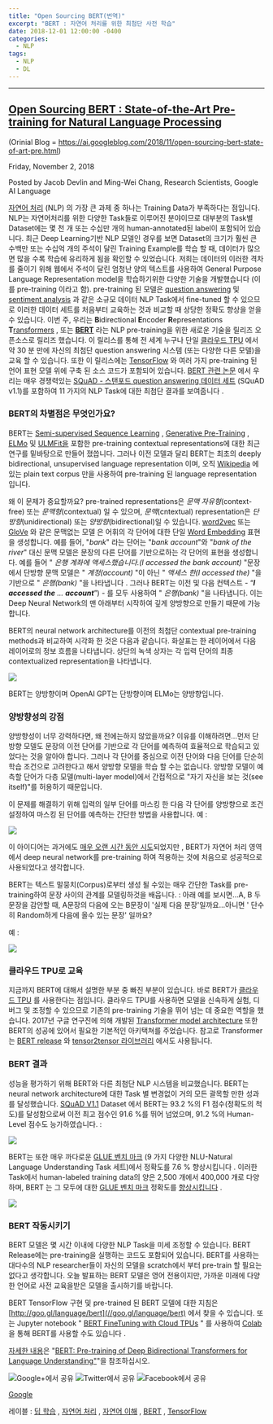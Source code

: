 ```yaml
---
title: "Open Sourcing BERT(번역)"
excerpt: "BERT : 자연어 처리를 위한 최첨단 사전 학습"
date: 2018-12-01 12:00:00 -0400
categories:
  - NLP
tags:
  - NLP
  - DL
---
```


* * *

[Open Sourcing BERT : State-of-the-Art Pre-training for Natural Language Processing](http://ai.googleblog.com/2018/11/open-sourcing-bert-state-of-art-pre.html "Open Sourcing BERT : 자연어 처리를 위한 최첨단 사전 학습")
--------------------------------------------------------------------------------------------------------------------------------------------------------------------
(Orinial Blog = https://ai.googleblog.com/2018/11/open-sourcing-bert-state-of-art-pre.html)


Friday, November 2, 2018

Posted by Jacob Devlin and Ming-Wei Chang, Research Scientists, Google AI Language   

[자연어 처리](https://en.wikipedia.org/wiki/Natural_language_processing) (NLP) 의 가장 큰 과제 중 하나는 Training Data가 부족하다는 점입니다. NLP는 자연어처리를 위한 다양한 Task들로 이루어진 분야이므로 대부분의 Task별 Dataset에는 몇 천 개 또는 수십만 개의 human-annotated된 label이 포함되어 있습니다. 최근 Deep Learning기반 NLP 모델인 경우를 보면 Dataset의 크기가 훨씬 큰 수백만 또는 수십억 개의 주석이 달린 Training Example를 학습 할 때, 데이터가 많으면 많을 수록 학습에 유리하게 됨을 확인할 수 있었습니다.  저희는 데이터의 이러한 격차를 줄이기 위해 웹에서 주석이 달린 엄청난 양의 텍스트를 사용하여 General Purpose Language Representation model을 학습하기위한 다양한 기술을 개발했습니다 (이를 pre-training 이라고 함). pre-training 된 모델은 [question answering](https://en.wikipedia.org/wiki/Question_answering) 및 [sentiment analysis](https://en.wikipedia.org/wiki/Sentiment_analysis) 과 같은 소규모 데이터 NLP Task에서 fine-tuned 할 수 있으므로 이러한 데이터 세트를 처음부터 교육하는 것과 비교할 때 상당한 정확도 향상을 얻을 수 있습니다. 이번 주, 우리는 **B**idirectional **E**ncoder **R**epresentations **T**[ransformers](https://ai.googleblog.com/2017/08/transformer-novel-neural-network.html) , 또는 [**BERT**](//goo.gl/language/bert) 라는 NLP pre-training을 위한 새로운 기술을 릴리즈 오픈소스로 릴리즈 했습니다. 이 릴리스를 통해 전 세계 누구나 ​​단일 [클라우드 TPU](https://cloud.google.com/tpu/) 에서 약 30 분 만에 자신의 최첨단 question answering 시스템 (또는 다양한 다른 모델)을 교육 할 수 있습니다. 또한 이 릴리스에는 [TensorFlow](https://www.tensorflow.org/) 와 여러 가지 pre-training 된 언어 표현 모델 위에 구축 된 소스 코드가 포함되어 있습니다. [BERT 관련 논문](https://arxiv.org/abs/1810.04805) 에서 우리는 매우 경쟁력있는 [SQuAD - 스탠포드 question answering 데이터 세트](https://rajpurkar.github.io/SQuAD-explorer/) (SQuAD v1.1)를 포함하여 11 가지의 NLP Task에 대한 최첨단 결과를 보여줍니다 .  

### **BERT의 차별점은 무엇인가요?**  
BERT는 [Semi-supervised Sequence Learning](https://arxiv.org/abs/1511.01432) , [Generative Pre-Training](https://blog.openai.com/language-unsupervised/) , [ELMo](https://allennlp.org/elmo) 및 [ULMFit을](http://nlp.fast.ai/classification/2018/05/15/introducting-ulmfit.html) 포함한 pre-training contextual representations에 대한 최근 연구를 밑바탕으로 만들어 졌씁니다. 그러나 이전 모델과 달리 BERT는 최초의 deeply bidirectional, unsupervised language representation 이며, 오직 [Wikipedia](https://www.wikipedia.org/) 에 있는 plain text corpus 만을 사용하여 pre-training 된 language representation 입니다.  

왜 이 문제가 중요할까요? pre-trained representations은 _문맥 자유형_(context-free) 또는 _문맥형_(contextual) 일 수 있으며, _문맥_(cntextual) representation은 _단방향_(unidirectional) 또는 _양방향_(bidirectional)일 수 있습니다. [word2vec](https://en.wikipedia.org/wiki/Word2vec) 또는 [GloVe](https://nlp.stanford.edu/projects/glove/) 와 같은 문맥없는 모델 은 어휘의 각 단어에 대한 단일 [Word Embedding](https://www.tensorflow.org/tutorials/representation/word2vec) 표현을 생성합니다. 예를 들어, "_bank_" 라는 단어는 "_bank account_"와 "_bank of the river_" 대신 문맥 모델은 문장의 다른 단어를 기반으로하는 각 단어의 표현을 생성합니다. 예를 들어 " _은행 계좌에 액세스했습니다.(I accessed the bank account)_ "문장 에서 단방향 문맥 모델은 " _계정(account)_ "이 아닌 " _액세스 한(I accessed the)_ "을 기반으로 " _은행(bank)_ "을 나타냅니다 . 그러나 BERT는 이전 및 다음 컨텍스트 \-  “_**I accessed the** ... **account**_”) \- 를 모두 사용하여 " _은행(bank)_ "을 나타냅니다. 이는 Deep Neural Network의 맨 아래부터 시작하여 깊게 양방향으로 만들기 때문에 가능합니다.  

BERT의 neural network architecture를 이전의 최첨단 contextual pre-training methods과 비교하여 시각화 한 것은 다음과 같습니다. 화살표는 한 레이어에서 다음 레이어로의 정보 흐름을 나타냅니다. 상단의 녹색 상자는 각 입력 단어의 최종 contextualized representation을 나타냅니다.  

[![](https://1.bp.blogspot.com/-RLAbr6kPNUo/W9is5FwUXmI/AAAAAAAADeU/5y9466Zoyoc96vqLjbruLK8i_t8qEdHnQCLcBGAs/s640/image3.png)](https://1.bp.blogspot.com/-RLAbr6kPNUo/W9is5FwUXmI/AAAAAAAADeU/5y9466Zoyoc96vqLjbruLK8i_t8qEdHnQCLcBGAs/s1600/image3.png)

BERT는 양방향이며 OpenAI GPT는 단방향이며 ELMo는 양방향입니다.


### **양방향성의 강점**
양방향성이 너무 강력하다면, 왜 전에는하지 않았을까요? 이유를 이해하려면...먼저 단방향 모델도 문장의 이전 단어를 기반으로 각 단어를 예측하여 효율적으로 학습되고 있었다는 것을 알아야 합니다. 그러나 각 단어를 중심으로 이전 단어와 다음 단어를 단순히 학습 조건으로 고려한다고 해서 양방향 모델을 학습 할 수는 없습니다. 양방향 모델이 예측할 단어가 다층 모델(multi-layer model)에서 간접적으로 "자기 자신을 보는 것(see itself)"를 허용하기 때문입니다.  

이 문제를 해결하기 위해 입력의 일부 단어를 마스킹 한 다음 각 단어를 양방향으로 조건 설정하여 마스킹 된 단어를 예측하는 간단한 방법을 사용합니다. 예 :  

[![](https://2.bp.blogspot.com/-pNxcHHXNZg0/W9iv3evVyOI/AAAAAAAADfA/KTSvKXNzzL0W8ry28PPl7nYI1CG_5WuvwCLcBGAs/s640/f1.png)](https://2.bp.blogspot.com/-pNxcHHXNZg0/W9iv3evVyOI/AAAAAAAADfA/KTSvKXNzzL0W8ry28PPl7nYI1CG_5WuvwCLcBGAs/s1600/f1.png)

이 아이디어는 과거에도 [매우 오랜 시간 동안 시도](http://psycnet.apa.org/record/1955-00850-001)되었지만 , BERT가 자연어 처리 영역에서 deep neural network를 pre-training 하여 적용하는 것에 처음으로 성공적으로 사용되었다고 생각합니다.  

BERT는 텍스트 말뭉치(Corpus)로부터 생성 될 수있는 매우 간단한 Task를 pre-training하여 문장 사이의 관계를 모델링하것을 배웁니다. :  아래 예를 보시면...A, B 두 문장을 감안할 때, A문장의 다음에 오는 B문장이 '실제 다음 분장'일까요...아니면 ' 단수히 Random하게 다음에 올수 있는 문장' 일까요?

예 :  

[![](https://4.bp.blogspot.com/-K_7yu3kjF18/W9iv-R-MnyI/AAAAAAAADfE/xUwR_G1iTY0vq9X-Z3LnW5t4NLS9BQzdgCLcBGAs/s640/f2.png)](https://4.bp.blogspot.com/-K_7yu3kjF18/W9iv-R-MnyI/AAAAAAAADfE/xUwR_G1iTY0vq9X-Z3LnW5t4NLS9BQzdgCLcBGAs/s1600/f2.png)

### **클라우드 TPU로 교육**  
지금까지 BERT에 대해서 설명한 부분 중 빠진 부분이 있습니다. 바로 BERT가 [클라우드 TPU](https://cloud.google.com/tpu/docs/tpus) 를 사용한다는 점입니다. 클라우드 TPU를 사용하면 모델을 신속하게 실험, 디버그 및 조정할 수 있으므로 기존의 pre-training 기술을 뛰어 넘는 데 중요한 역할을 했습니다. 2017년 구글 연구진에 의해 개발된 [Transformer model architecture](https://ai.googleblog.com/2017/08/transformer-novel-neural-network.html) 또한 BERT의 성공에 있어서 필요한 기본적인 아키택쳐를 주었습니다. 참고로 Transformer는 [BERT release](//goo.gl/language/bert) 와 [tensor2tensor 라이브러리](https://github.com/tensorflow/tensor2tensor) 에서도 사용됩니다.  

### **BERT 결과**  
성능을 평가하기 위해 BERT와 다른 최첨단 NLP 시스템을 비교했습니다. BERT는 neural network architecture에 대한 Task 별 변경없이 거의 모든 괄목할 만한 성과를 달성했습니다. [SQuAD V1.1](https://rajpurkar.github.io/SQuAD-explorer/) Dataset 에서 BERT는 93.2 %의 F1 점수(정확도의 척도)를 달성함으로써 이전 최고 점수인 91.6 %를 뛰어 넘었으며, 91.2 %의 Human-Level 점수도 능가하였습니다. :  

[![](https://4.bp.blogspot.com/-iQZIsE3lbVY/W9i8Tc-F7RI/AAAAAAAADfU/DrxjBoDfqrwe6GJUxENqWuzQ0IPlgT3TgCLcBGAs/s640/image3.png)](https://4.bp.blogspot.com/-iQZIsE3lbVY/W9i8Tc-F7RI/AAAAAAAADfU/DrxjBoDfqrwe6GJUxENqWuzQ0IPlgT3TgCLcBGAs/s1600/image3.png)

BERT는 또한 매우 까다로운 [GLUE 벤치 마크](https://gluebenchmark.com/) (9 가지 다양한 NLU-Natural Language Understanding Task 세트)에서 정확도를 7.6 % 향상시킵니다 . 이러한 Task에서 human-labeled training data의 양은 2,500 개에서 400,000 개로 다양하며, BERT 는 그 모두에 대한 [GLUE 벤치 마크](https://gluebenchmark.com/leaderboard) 정확도를 [향상시킵니다](https://gluebenchmark.com/leaderboard) .  

[![](https://1.bp.blogspot.com/-LF3fzlLXOjI/W9i8hcEKTxI/AAAAAAAADfY/HG-K6NGNNRIIfnojh_9G_83DkauwiSz3gCLcBGAs/s640/image1.png)](https://1.bp.blogspot.com/-LF3fzlLXOjI/W9i8hcEKTxI/AAAAAAAADfY/HG-K6NGNNRIIfnojh_9G_83DkauwiSz3gCLcBGAs/s1600/image1.png)

### **BERT 작동시키기**  
BERT 모델은 몇 시간 이내에 다양한 NLP Task을 미세 조정할 수 있습니다. BERT Release에는 pre-training을 실행하는 코드도 포함되어 있습니다. BERT를 사용하는 대다수의 NLP researcher들이 자신의 모델을 scratch에서 부터 pre-train 할 필요는 없다고 생각합니다. 오늘 발표하는 BERT 모델은 영어 전용이지만, 가까운 미래에 다양한 언어로 사전 교육을받은 모델을 출시하기를 바랍니다.  

BERT TensorFlow 구현 및 pre-trained 된 BERT 모델에 대한 지침은 [http://goo.gl/language/bert](//goo.gl/language/bert) 에서 찾을 수 있습니다. 또는 Jupyter notebook " [BERT FineTuning with Cloud TPUs](https://colab.sandbox.google.com/github/tensorflow/tpu/blob/master/tools/colab/bert_finetuning_with_cloud_tpus.ipynb) " 를 사용하여 [Colab](https://colab.sandbox.google.com/) 을 통해 BERT를 사용할 수도 있습니다 .[](https://colab.sandbox.google.com/github/tensorflow/tpu/blob/master/tools/colab/bert_finetuning_with_cloud_tpus.ipynb)  

[자세한 내용](https://arxiv.org/abs/1810.04805)은 "[BERT: Pre-training of Deep Bidirectional Transformers for Language Understanding"](https://arxiv.org/abs/1810.04805)"을 참조하십시오.

 ![Google+에서 공유](https://www.gstatic.com/images/branding/google_plus/2x/ic_w_post_gplus_black_24dp.png)  ![Twitter에서 공유](https://www.gstatic.com/images/icons/material/system/2x/post_twitter_black_24dp.png)  ![Facebook에서 공유](https://www.gstatic.com/images/icons/material/system/2x/post_facebook_black_24dp.png)

[Google](https://plus.google.com/112374322230920073195)

레이블 : [딥 학습](http://ai.googleblog.com/search/label/Deep%20Learning) , [자연어 처리](http://ai.googleblog.com/search/label/Natural%20Language%20Processing) , [자연어 이해](http://ai.googleblog.com/search/label/Natural%20Language%20Understanding) , [BERT](http://ai.googleblog.com/search/label/open%20source) , [TensorFlow](http://ai.googleblog.com/search/label/TensorFlow)
